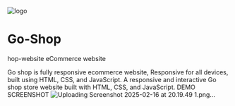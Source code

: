 ![logo](https://github.com/user-attachments/assets/f098fea5-bd93-477d-8783-1078219bcf32)

# Go-Shop
hop-website
eCommerce website


Go shop is fully responsive ecommerce website,
Responsive for all devices, built using HTML, CSS, and JavaScript.
A responsive and interactive Go shop store website built with HTML, CSS, and JavaScript.
DEMO SCREENSHOT
![Uploading Screenshot 2025-02-16 at 20.19.49 1.png…]()

